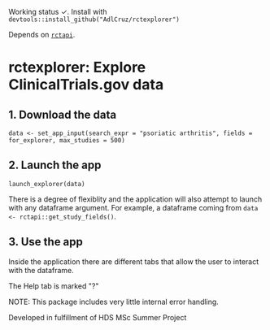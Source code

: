 Working status ✓. Install with `devtools::install_github("AdlCruz/rctexplorer")`

Depends on [`rctapi`](https://github.com/AdlCruz/rctapi).

# rctexplorer: Explore ClinicalTrials.gov data

## 1. Download the data

`data <- set_app_input(search_expr = "psoriatic arthritis", fields = for_explorer, max_studies = 500)`

## 2. Launch the app

`launch_explorer(data)`

There is a degree of flexiblity and the application will also attempt to launch with any dataframe argument.
For example, a dataframe coming from `data <- rctapi::get_study_fields()`.

## 3. Use the app

Inside the application there are different tabs that allow the user to interact with the dataframe.

The Help tab is marked "?"

NOTE: This package includes very little internal error handling.

Developed in fulfillment of HDS MSc Summer Project
